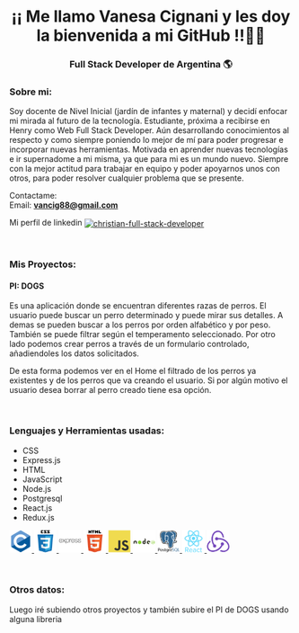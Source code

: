<h1 align="center">¡¡ Me llamo Vanesa Cignani y les doy la bienvenida a mi GitHub !!🖐🏼 </h1>

<h3 align="center"> Full Stack Developer de Argentina 🌎 </h3>

<h3 align="left">Sobre mi:</h3>

Soy docente de Nivel Inicial (jardín de infantes y maternal) y decidí enfocar mi mirada al futuro de la tecnología.
Estudiante, próxima a recibirse en Henry como Web Full Stack Developer. Aún desarrollando conocimientos al respecto y como siempre poniendo lo mejor de mí para poder progresar e incorporar nuevas herramientas.
Motivada en aprender nuevas tecnologías e ir supernadome a mi misma, ya que para mi es un mundo nuevo.
Siempre con la mejor actitud para trabajar en equipo y poder apoyarnos unos con otros, para poder resolver cualquier problema que se presente.


Contactame:<br/>
Email: **vancig88@gmail.com**
<p align="left">Mi perfil de linkedin
<a href="https://www.linkedin.com/in/vanesa-cignani-669827137/" target="blank"><img align="center" src="https://raw.githubusercontent.com/rahuldkjain/github-profile-readme-generator/master/src/images/icons/Social/linked-in-alt.svg" alt="christian-full-stack-developer" height="30" width="40" /></a>
</p>

<br/>

<h3 align="left">Mis Proyectos:</h3>
<h4 align="left">PI: DOGS</h4>
<p align="left">Es una aplicación donde se encuentran diferentes razas de perros. El usuario puede buscar un perro determinado y puede mirar sus detalles. A demas se pueden buscar a los perros por orden alfabético y por peso. También se puede filtrar según el temperamento seleccionado. Por otro lado podemos crear perros a través de un formulario controlado, añadiendoles los datos solicitados.</p>

<p>De esta forma podemos ver en el Home el filtrado de los perros ya existentes y de los perros que va creando el usuario. Si por algún motivo el usuario desea borrar al perro creado tiene esa opción.</p>

<br/>

<h3 align="left">Lenguajes y Herramientas usadas:</h3>
<ul>
<li>CSS</li>
<li>Express.js</li>
<li>HTML</li>
<li>JavaScript</li>
<li>Node.js</li>
<li>Postgresql</li>
<li>React.js</li>
<li>Redux.js</li>
</ul>

<p align="left"> 
<a href="https://www.cprogramming.com/" target="_blank" rel="noreferrer"> <img src="https://raw.githubusercontent.com/devicons/devicon/master/icons/c/c-original.svg" alt="c" width="40" height="40"/> </a> 
<a href="https://www.w3schools.com/css/" target="_blank" rel="noreferrer"> <img src="https://raw.githubusercontent.com/devicons/devicon/master/icons/css3/css3-original-wordmark.svg" alt="css3" width="40" height="40"/> </a>
<a href="https://expressjs.com" target="_blank" rel="noreferrer"> <img src="https://raw.githubusercontent.com/devicons/devicon/master/icons/express/express-original-wordmark.svg" alt="express" width="40" height="40"/> </a>
<a href="https://www.w3.org/html/" target="_blank" rel="noreferrer"> <img src="https://raw.githubusercontent.com/devicons/devicon/master/icons/html5/html5-original-wordmark.svg" alt="html5" width="40" height="40"/> </a>
<a href="https://developer.mozilla.org/en-US/docs/Web/JavaScript" target="_blank" rel="noreferrer"> <img src="https://raw.githubusercontent.com/devicons/devicon/master/icons/javascript/javascript-original.svg" alt="javascript" width="40" height="40"/> </a>
<a href="https://nodejs.org" target="_blank" rel="noreferrer"> <img src="https://raw.githubusercontent.com/devicons/devicon/master/icons/nodejs/nodejs-original-wordmark.svg" alt="nodejs" width="40" height="40"/> </a>
<a href="https://www.postgresql.org" target="_blank" rel="noreferrer"> <img src="https://raw.githubusercontent.com/devicons/devicon/master/icons/postgresql/postgresql-original-wordmark.svg" alt="postgresql" width="40" height="40"/> </a>
<a href="https://reactjs.org/" target="_blank" rel="noreferrer"> <img src="https://raw.githubusercontent.com/devicons/devicon/master/icons/react/react-original-wordmark.svg" alt="react" width="40" height="40"/> </a>
<a href="https://redux.js.org" target="_blank" rel="noreferrer"> <img src="https://raw.githubusercontent.com/devicons/devicon/master/icons/redux/redux-original.svg" alt="redux" width="40" height="40"/> </a> </p>

<br/>

<h3 align="left"> Otros datos: </h3>
<p align="left"> Luego iré subiendo otros proyectos y también subire el PI de DOGS usando alguna libreria </p>
